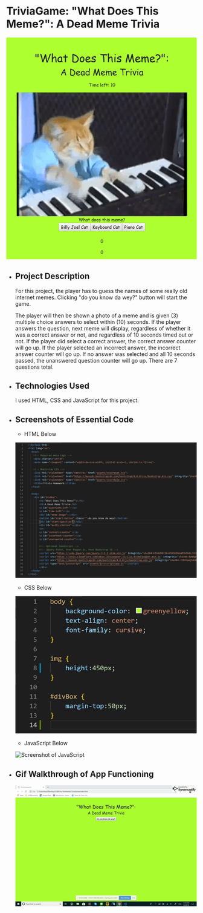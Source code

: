 # TriviaGame: "What Does This Meme?": A Dead Meme Trivia
  ![Screenshot of finished page](/assets/images/trivia-finished.jpg "Screenshot of finished page")

  * ## Project Description
    
    For this project, the player has to guess the names of some really old internet memes. Clicking "do you know da wey?" button will start the game. 
    
    The player will then be shown a photo of a meme and is given (3) multiple choice answers to select within (10) seconds. If the player answers the question, next meme will display, regardless of whether it was a correct answer or not, and regardless of 10 seconds timed out or not. If the player did select a correct answer, the correct answer counter will go up. If the player selected an incorrect answer, the incorrect answer counter will go up. If no answer was selected and all 10 seconds passed, the unanswered question counter will go up. There are 7 questions total.
  
  * ## Technologies Used

    I used HTML, CSS and JavaScript for this project.

  * ## Screenshots of Essential Code
    * HTML Below

    ![Screenshot of HTML](/assets/images/trivia-html.jpg "Screenshot of HTML")
    
    * CSS Below
    
    ![Screenshot of CSS](/assets/images/trivia-css.jpg "Screenshot of CSS")

    * JavaScript Below

    ![Screenshot of JavaScript](/assets/images/trivia-js.jpg "Screenshot of JavaScript")
        
  * ## Gif Walkthrough of App Functioning 
    
    ![Gif of finished page](/assets/images/trivia-gif.gif "Gif of finished page")
